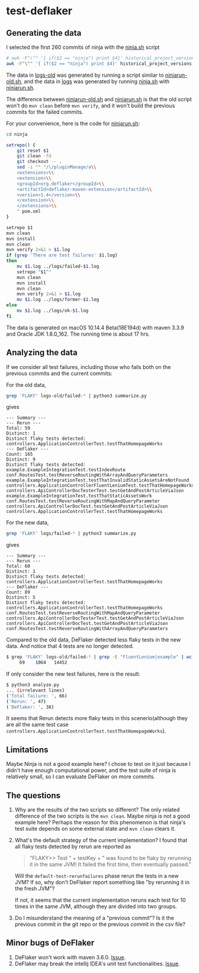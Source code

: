 # test-deflaker

## Generating the data
I selected the first 260 commits of ninja with the [ninja.sh](ninja.sh) script
```bash
# awk -F"\"" '{ if($2 == "ninja") print $4}' historical_project_versions.csv | xargs -t -n 1 -I{} ./ninjarun-old.sh {}
awk -F"\"" '{ if($2 == "ninja") print $4}' historical_project_versions.csv | xargs -t -n 1 -I{} ./ninjarun.sh {}
```

The data in [logs-old](logs-old) was generated by running a script similar to [ninjarun-old.sh](ninjarun-old.sh), and the data in [logs](logs) was generated by running [ninja.sh](ninja.sh) with [ninjarun.sh](ninjarun.sh).

The difference between [ninjarun-old.sh](ninjarun-old.sh) and [ninjarun.sh](ninjarun.sh) is that the old script won't do `mvn clean` before `mvn verify`, and it won't build the previous commits for the failed commits.

For your convenience, here is the code for [ninjarun.sh](ninjarun.sh):
```bash
cd ninja

setrepo() {
    git reset $1
    git clean -fd
    git checkout -- .
    sed -i "" "/\/pluginManage/a\\
    <extensions>\\
    <extension>\\
    <groupId>org.deflaker</groupId>\\
    <artifactId>deflaker-maven-extension</artifactId>\\
    <version>1.4</version>\\
    </extension>\\
    </extensions>\\
    " pom.xml
}

setrepo $1
mvn clean
mvn install
mvn clean
mvn verify 2>&1 > $1.log
if (grep 'There are test failures' $1.log)
then
    mv $1.log ../logs/failed-$1.log
    setrepo "$1^"
    mvn clean
    mvn install
    mvn clean
    mvn verify 2>&1 > $1.log
    mv $1.log ../logs/former-$1.log
else
    mv $1.log ../logs/ok-$1.log
fi
```

The data is generated on macOS 10.14.4 Beta(18E194d) with maven 3.3.9 and Oracle JDK 1.8.0_162. The running time is about 17 hrs.

## Analyzing the data
If we consider all test failures, including those who fails both on the previous commits and the current commits:

For the old data,
```bash
grep 'FLAKY' logs-old/failed-* | python3 summarize.py
```
gives
```text
--- Summary ---
--- Rerun ---
Total: 59
Distinct: 1
Distinct flaky tests detected:
controllers.ApplicationControllerTest.testThatHomepageWorks
--- DeFlaker ---
Count: 165
Distinct: 9
Distinct flaky tests detected:
example.ExampleIntegrationTest.testIndexRoute
conf.RoutesTest.testReverseRoutingWithArrayAndQueryParameters
example.ExampleIntegrationTest.testThatInvalidStaticAssetsAreNotFound
controllers.ApplicationControllerFluentLeniumTest.testThatHomepageWorks
controllers.ApiControllerDocTesterTest.testGetAndPostArticleViaJson
example.ExampleIntegrationTest.testThatStaticAssetsWork
conf.RoutesTest.testReverseRoutingWithMapAndQueryParameter
controllers.ApiControllerDocTest.testGetAndPostArticleViaJson
controllers.ApplicationControllerTest.testThatHomepageWorks
```

For the new data,
```bash
grep 'FLAKY' logs/failed-* | python3 summarize.py
```
gives
```text
--- Summary ---
--- Rerun ---
Total: 60
Distinct: 1
Distinct flaky tests detected:
controllers.ApplicationControllerTest.testThatHomepageWorks
--- DeFlaker ---
Count: 89
Distinct: 5
Distinct flaky tests detected:
controllers.ApplicationControllerTest.testThatHomepageWorks
conf.RoutesTest.testReverseRoutingWithMapAndQueryParameter
controllers.ApiControllerDocTesterTest.testGetAndPostArticleViaJson
controllers.ApiControllerDocTest.testGetAndPostArticleViaJson
conf.RoutesTest.testReverseRoutingWithArrayAndQueryParameters
```

Compared to the old data, DeFlaker detected less flaky tests in the new data. And notice that 4 tests are no longer detected.
```bash
$ grep 'FLAKY' logs-old/failed-* | grep -E "FluentLenium|example" | wc
     69    1064   14452
```

If only consider the new test failures, here is the result:
```bash
$ python3 analyze.py
... (irrelevant lines)
('Total failure: ', 66)
('Rerun: ', 47)
('DeFlaker: ', 38)
```

It seems that Rerun detects more flaky tests in this scenerio(although they are all the same test case `controllers.ApplicationControllerTest.testThatHomepageWorks`).

## Limitations
Maybe Ninja is not a good example here? I chose to test on it just because I didn't have enough computational power, and the test suite of ninja is relatively small, so I can evaluate DeFlaker on more commits.

## The questions
1. Why are the results of the two scripts so different? The only related difference of the two scripts is the `mvn clean`. Maybe ninja is not a good example here? Perhaps the reason for this phenomenon is that ninja's test suite depends on some external state and `mvn clean` clears it.
2. What's the default strategy of the current implementation? I found that all flaky tests detected by rerun are reported as
   > "FLAKY>> Test " + testKey + " was found to be flaky by rerunning it in the same JVM! It failed the first time, then eventually passed."
   
   Will the `default-test-rerunfailures` phase rerun the tests in a new JVM? If so, why don't DeFlaker report something like "by rerunning it in the fresh JVM"?
   
   If not, it seems that the current implementation reruns each test for 10 times in the same JVM, although they are divided into two groups.
3. Do I misunderstand the meaning of a "previous commit"? Is it the previous commit in the git repo or the previous commit in the csv file?

## Minor bugs of DeFlaker
1. DeFlaker won't work with maven 3.6.0. [Issue](https://github.com/gmu-swe/deflaker/issues/3).
2. DeFlaker may break the intellij IDEA's unit test functionalities. [Issue](https://github.com/gmu-swe/deflaker/issues/4).
